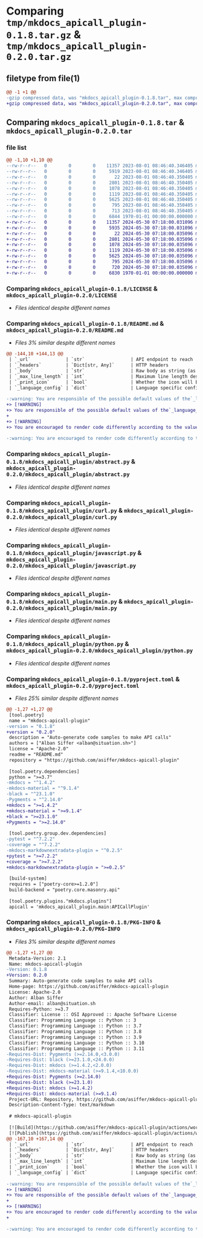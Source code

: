 # Comparing `tmp/mkdocs_apicall_plugin-0.1.8.tar.gz` & `tmp/mkdocs_apicall_plugin-0.2.0.tar.gz`

## filetype from file(1)

```diff
@@ -1 +1 @@
-gzip compressed data, was "mkdocs_apicall_plugin-0.1.8.tar", max compression
+gzip compressed data, was "mkdocs_apicall_plugin-0.2.0.tar", max compression
```

## Comparing `mkdocs_apicall_plugin-0.1.8.tar` & `mkdocs_apicall_plugin-0.2.0.tar`

### file list

```diff
@@ -1,10 +1,10 @@
--rw-r--r--   0        0        0    11357 2023-08-01 08:46:40.346405 mkdocs_apicall_plugin-0.1.8/LICENSE
--rw-r--r--   0        0        0     5919 2023-08-01 08:46:40.346405 mkdocs_apicall_plugin-0.1.8/README.md
--rw-r--r--   0        0        0       22 2023-08-01 08:46:40.350405 mkdocs_apicall_plugin-0.1.8/mkdocs_apicall_plugin/__init__.py
--rw-r--r--   0        0        0     2801 2023-08-01 08:46:40.350405 mkdocs_apicall_plugin-0.1.8/mkdocs_apicall_plugin/abstract.py
--rw-r--r--   0        0        0     1078 2023-08-01 08:46:40.350405 mkdocs_apicall_plugin-0.1.8/mkdocs_apicall_plugin/curl.py
--rw-r--r--   0        0        0     1119 2023-08-01 08:46:40.350405 mkdocs_apicall_plugin-0.1.8/mkdocs_apicall_plugin/javascript.py
--rw-r--r--   0        0        0     5625 2023-08-01 08:46:40.350405 mkdocs_apicall_plugin-0.1.8/mkdocs_apicall_plugin/main.py
--rw-r--r--   0        0        0      795 2023-08-01 08:46:40.350405 mkdocs_apicall_plugin-0.1.8/mkdocs_apicall_plugin/python.py
--rw-r--r--   0        0        0      713 2023-08-01 08:46:40.350405 mkdocs_apicall_plugin-0.1.8/pyproject.toml
--rw-r--r--   0        0        0     6844 1970-01-01 00:00:00.000000 mkdocs_apicall_plugin-0.1.8/PKG-INFO
+-rw-r--r--   0        0        0    11357 2024-05-30 07:18:00.031096 mkdocs_apicall_plugin-0.2.0/LICENSE
+-rw-r--r--   0        0        0     5935 2024-05-30 07:18:00.031096 mkdocs_apicall_plugin-0.2.0/README.md
+-rw-r--r--   0        0        0       22 2024-05-30 07:18:00.035096 mkdocs_apicall_plugin-0.2.0/mkdocs_apicall_plugin/__init__.py
+-rw-r--r--   0        0        0     2801 2024-05-30 07:18:00.035096 mkdocs_apicall_plugin-0.2.0/mkdocs_apicall_plugin/abstract.py
+-rw-r--r--   0        0        0     1078 2024-05-30 07:18:00.035096 mkdocs_apicall_plugin-0.2.0/mkdocs_apicall_plugin/curl.py
+-rw-r--r--   0        0        0     1119 2024-05-30 07:18:00.035096 mkdocs_apicall_plugin-0.2.0/mkdocs_apicall_plugin/javascript.py
+-rw-r--r--   0        0        0     5625 2024-05-30 07:18:00.035096 mkdocs_apicall_plugin-0.2.0/mkdocs_apicall_plugin/main.py
+-rw-r--r--   0        0        0      795 2024-05-30 07:18:00.035096 mkdocs_apicall_plugin-0.2.0/mkdocs_apicall_plugin/python.py
+-rw-r--r--   0        0        0      720 2024-05-30 07:18:00.035096 mkdocs_apicall_plugin-0.2.0/pyproject.toml
+-rw-r--r--   0        0        0     6830 1970-01-01 00:00:00.000000 mkdocs_apicall_plugin-0.2.0/PKG-INFO
```

### Comparing `mkdocs_apicall_plugin-0.1.8/LICENSE` & `mkdocs_apicall_plugin-0.2.0/LICENSE`

 * *Files identical despite different names*

### Comparing `mkdocs_apicall_plugin-0.1.8/README.md` & `mkdocs_apicall_plugin-0.2.0/README.md`

 * *Files 3% similar despite different names*

```diff
@@ -144,10 +144,13 @@
 | `_url`             | `str`                 | API endpoint to reach                                                                 |
 | `_headers`         | `Dict[str, Any]`      | HTTP headers                                                                          |
 | `_body`            | `str`                 | Raw body as string (as it is written in the API call within the markdown source file) |
 | `_max_line_length` | `int`                 | Maximum line length desired                                                           |
 | `_print_icon`      | `bool`                | Whether the icon will be printed (normally it does have impact on your dev)           |
 | `_language_config` | `dict`                | Language specific configuration                                                       |
 
-:warning: You are responsible of the possible default values of the`_language_config` attribute.
+> [!WARNING]  
+> You are responsible of the possible default values of the`_language_config` attribute.
+
+> [!WARNING]  
+> You are encouraged to render code differently according to the value of `_max_line_length`. One may imagine at least an *inline* and a *multiline* rendering.
 
-:warning: You are encouraged to render code differently according to the value of `_max_line_length`. One may imagine at least an *inline* and a *multiline* rendering.
```

### Comparing `mkdocs_apicall_plugin-0.1.8/mkdocs_apicall_plugin/abstract.py` & `mkdocs_apicall_plugin-0.2.0/mkdocs_apicall_plugin/abstract.py`

 * *Files identical despite different names*

### Comparing `mkdocs_apicall_plugin-0.1.8/mkdocs_apicall_plugin/curl.py` & `mkdocs_apicall_plugin-0.2.0/mkdocs_apicall_plugin/curl.py`

 * *Files identical despite different names*

### Comparing `mkdocs_apicall_plugin-0.1.8/mkdocs_apicall_plugin/javascript.py` & `mkdocs_apicall_plugin-0.2.0/mkdocs_apicall_plugin/javascript.py`

 * *Files identical despite different names*

### Comparing `mkdocs_apicall_plugin-0.1.8/mkdocs_apicall_plugin/main.py` & `mkdocs_apicall_plugin-0.2.0/mkdocs_apicall_plugin/main.py`

 * *Files identical despite different names*

### Comparing `mkdocs_apicall_plugin-0.1.8/mkdocs_apicall_plugin/python.py` & `mkdocs_apicall_plugin-0.2.0/mkdocs_apicall_plugin/python.py`

 * *Files identical despite different names*

### Comparing `mkdocs_apicall_plugin-0.1.8/pyproject.toml` & `mkdocs_apicall_plugin-0.2.0/pyproject.toml`

 * *Files 25% similar despite different names*

```diff
@@ -1,27 +1,27 @@
 [tool.poetry]
 name = "mkdocs-apicall-plugin"
-version = "0.1.8"
+version = "0.2.0"
 description = "Auto-generate code samples to make API calls"
 authors = ["Alban Siffer <alban@situation.sh>"]
 license = "Apache-2.0"
 readme = "README.md"
 repository = "https://github.com/asiffer/mkdocs-apicall-plugin"
 
 [tool.poetry.dependencies]
 python = ">=3.7"
-mkdocs = "^1.4.2"
-mkdocs-material = "^9.1.4"
-black = "^23.1.0"
-Pygments = "^2.14.0"
+mkdocs = ">=1.4.2"
+mkdocs-material = ">=9.1.4"
+black = ">=23.1.0"
+Pygments = ">=2.14.0"
 
 [tool.poetry.group.dev.dependencies]
-pytest = "^7.2.2"
-coverage = "^7.2.2"
-mkdocs-markdownextradata-plugin = "^0.2.5"
+pytest = ">=7.2.2"
+coverage = ">=7.2.2"
+mkdocs-markdownextradata-plugin = ">=0.2.5"
 
 [build-system]
 requires = ["poetry-core>=1.2.0"]
 build-backend = "poetry.core.masonry.api"
 
 [tool.poetry.plugins."mkdocs.plugins"]
 apicall = 'mkdocs_apicall_plugin.main:APICallPlugin'
```

### Comparing `mkdocs_apicall_plugin-0.1.8/PKG-INFO` & `mkdocs_apicall_plugin-0.2.0/PKG-INFO`

 * *Files 3% similar despite different names*

```diff
@@ -1,27 +1,27 @@
 Metadata-Version: 2.1
 Name: mkdocs-apicall-plugin
-Version: 0.1.8
+Version: 0.2.0
 Summary: Auto-generate code samples to make API calls
 Home-page: https://github.com/asiffer/mkdocs-apicall-plugin
 License: Apache-2.0
 Author: Alban Siffer
 Author-email: alban@situation.sh
 Requires-Python: >=3.7
 Classifier: License :: OSI Approved :: Apache Software License
 Classifier: Programming Language :: Python :: 3
 Classifier: Programming Language :: Python :: 3.7
 Classifier: Programming Language :: Python :: 3.8
 Classifier: Programming Language :: Python :: 3.9
 Classifier: Programming Language :: Python :: 3.10
 Classifier: Programming Language :: Python :: 3.11
-Requires-Dist: Pygments (>=2.14.0,<3.0.0)
-Requires-Dist: black (>=23.1.0,<24.0.0)
-Requires-Dist: mkdocs (>=1.4.2,<2.0.0)
-Requires-Dist: mkdocs-material (>=9.1.4,<10.0.0)
+Requires-Dist: Pygments (>=2.14.0)
+Requires-Dist: black (>=23.1.0)
+Requires-Dist: mkdocs (>=1.4.2)
+Requires-Dist: mkdocs-material (>=9.1.4)
 Project-URL: Repository, https://github.com/asiffer/mkdocs-apicall-plugin
 Description-Content-Type: text/markdown
 
 # mkdocs-apicall-plugin
 
 [![Build](https://github.com/asiffer/mkdocs-apicall-plugin/actions/workflows/build.yaml/badge.svg)](https://github.com/asiffer/mkdocs-apicall-plugin/actions/workflows/build.yaml)
 [![Publish](https://github.com/asiffer/mkdocs-apicall-plugin/actions/workflows/publish.yaml/badge.svg)](https://github.com/asiffer/mkdocs-apicall-plugin/actions/workflows/publish.yaml)
@@ -167,10 +167,14 @@
 | `_url`             | `str`                 | API endpoint to reach                                                                 |
 | `_headers`         | `Dict[str, Any]`      | HTTP headers                                                                          |
 | `_body`            | `str`                 | Raw body as string (as it is written in the API call within the markdown source file) |
 | `_max_line_length` | `int`                 | Maximum line length desired                                                           |
 | `_print_icon`      | `bool`                | Whether the icon will be printed (normally it does have impact on your dev)           |
 | `_language_config` | `dict`                | Language specific configuration                                                       |
 
-:warning: You are responsible of the possible default values of the`_language_config` attribute.
+> [!WARNING]  
+> You are responsible of the possible default values of the`_language_config` attribute.
+
+> [!WARNING]  
+> You are encouraged to render code differently according to the value of `_max_line_length`. One may imagine at least an *inline* and a *multiline* rendering.
+
 
-:warning: You are encouraged to render code differently according to the value of `_max_line_length`. One may imagine at least an *inline* and a *multiline* rendering.
```

